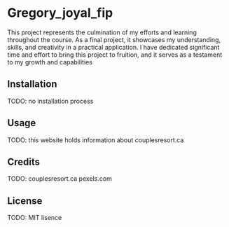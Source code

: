 # Gregory_joyal_fip
This project represents the culmination of my efforts and learning throughout the course. As a final project, it showcases my understanding, skills, and creativity in a practical application. I have dedicated significant time and effort to bring this project to fruition, and it serves as a testament to my growth and capabilities

## Installation

TODO: no installation process

## Usage

TODO: this website holds information about couplesresort.ca

## Credits

TODO: couplesresort.ca
      pexels.com

## License

TODO: MIT lisence
